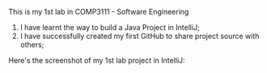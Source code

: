 This is my 1st lab in COMP3111 - Software Engineering
1. I have learnt the way to build a Java Project in IntelliJ;
2. I have successfully created my first GitHub to share project source with others;

Here's the screenshot of my 1st lab project in IntelliJ:
